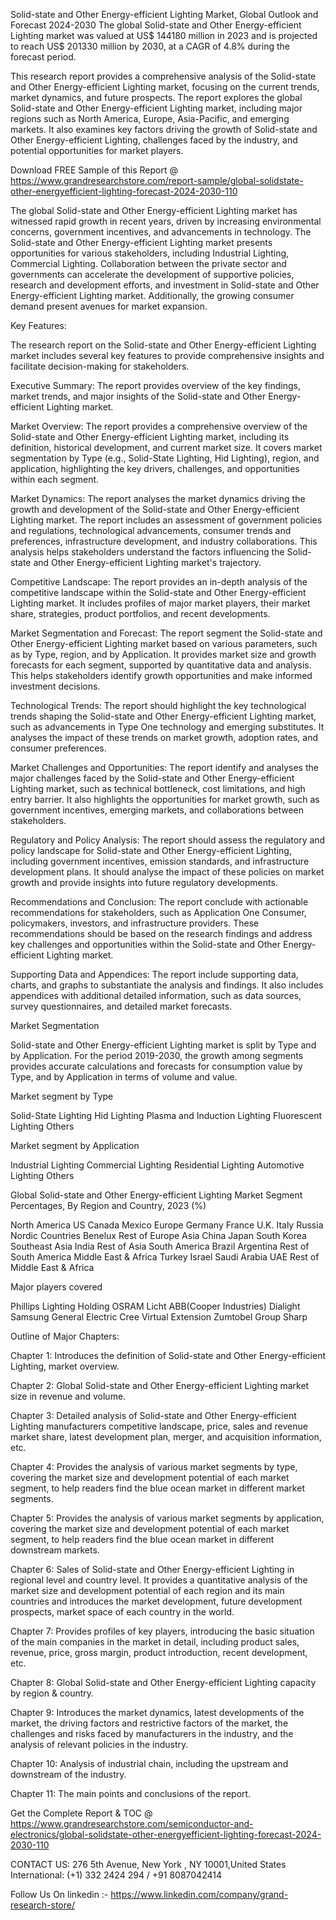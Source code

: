 Solid-state and Other Energy-efficient Lighting Market, Global Outlook and Forecast 2024-2030
The global Solid-state and Other Energy-efficient Lighting market was valued at US$ 144180 million in 2023 and is projected to reach US$ 201330 million by 2030, at a CAGR of 4.8% during the forecast period.

This research report provides a comprehensive analysis of the Solid-state and Other Energy-efficient Lighting market, focusing on the current trends, market dynamics, and future prospects. The report explores the global Solid-state and Other Energy-efficient Lighting market, including major regions such as North America, Europe, Asia-Pacific, and emerging markets. It also examines key factors driving the growth of Solid-state and Other Energy-efficient Lighting, challenges faced by the industry, and potential opportunities for market players.

Download FREE Sample of this Report @ https://www.grandresearchstore.com/report-sample/global-solidstate-other-energyefficient-lighting-forecast-2024-2030-110

The global Solid-state and Other Energy-efficient Lighting market has witnessed rapid growth in recent years, driven by increasing environmental concerns, government incentives, and advancements in technology. The Solid-state and Other Energy-efficient Lighting market presents opportunities for various stakeholders, including Industrial Lighting, Commercial Lighting. Collaboration between the private sector and governments can accelerate the development of supportive policies, research and development efforts, and investment in Solid-state and Other Energy-efficient Lighting market. Additionally, the growing consumer demand present avenues for market expansion.

Key Features:

The research report on the Solid-state and Other Energy-efficient Lighting market includes several key features to provide comprehensive insights and facilitate decision-making for stakeholders.

Executive Summary: The report provides overview of the key findings, market trends, and major insights of the Solid-state and Other Energy-efficient Lighting market.

Market Overview: The report provides a comprehensive overview of the Solid-state and Other Energy-efficient Lighting market, including its definition, historical development, and current market size. It covers market segmentation by Type (e.g., Solid-State Lighting, Hid Lighting), region, and application, highlighting the key drivers, challenges, and opportunities within each segment.

Market Dynamics: The report analyses the market dynamics driving the growth and development of the Solid-state and Other Energy-efficient Lighting market. The report includes an assessment of government policies and regulations, technological advancements, consumer trends and preferences, infrastructure development, and industry collaborations. This analysis helps stakeholders understand the factors influencing the Solid-state and Other Energy-efficient Lighting market's trajectory.

Competitive Landscape: The report provides an in-depth analysis of the competitive landscape within the Solid-state and Other Energy-efficient Lighting market. It includes profiles of major market players, their market share, strategies, product portfolios, and recent developments.

Market Segmentation and Forecast: The report segment the Solid-state and Other Energy-efficient Lighting market based on various parameters, such as by Type, region, and by Application. It provides market size and growth forecasts for each segment, supported by quantitative data and analysis. This helps stakeholders identify growth opportunities and make informed investment decisions.

Technological Trends: The report should highlight the key technological trends shaping the Solid-state and Other Energy-efficient Lighting market, such as advancements in Type One technology and emerging substitutes. It analyses the impact of these trends on market growth, adoption rates, and consumer preferences.

Market Challenges and Opportunities: The report identify and analyses the major challenges faced by the Solid-state and Other Energy-efficient Lighting market, such as technical bottleneck, cost limitations, and high entry barrier. It also highlights the opportunities for market growth, such as government incentives, emerging markets, and collaborations between stakeholders.

Regulatory and Policy Analysis: The report should assess the regulatory and policy landscape for Solid-state and Other Energy-efficient Lighting, including government incentives, emission standards, and infrastructure development plans. It should analyse the impact of these policies on market growth and provide insights into future regulatory developments.

Recommendations and Conclusion: The report conclude with actionable recommendations for stakeholders, such as Application One Consumer, policymakers, investors, and infrastructure providers. These recommendations should be based on the research findings and address key challenges and opportunities within the Solid-state and Other Energy-efficient Lighting market.

Supporting Data and Appendices: The report include supporting data, charts, and graphs to substantiate the analysis and findings. It also includes appendices with additional detailed information, such as data sources, survey questionnaires, and detailed market forecasts.

Market Segmentation

Solid-state and Other Energy-efficient Lighting market is split by Type and by Application. For the period 2019-2030, the growth among segments provides accurate calculations and forecasts for consumption value by Type, and by Application in terms of volume and value.

Market segment by Type

Solid-State Lighting
Hid Lighting
Plasma and Induction Lighting
Fluorescent Lighting
Others

Market segment by Application

Industrial Lighting
Commercial Lighting
Residential Lighting
Automotive Lighting
Others

Global Solid-state and Other Energy-efficient Lighting Market Segment Percentages, By Region and Country, 2023 (%)

North America
US
Canada
Mexico
Europe
Germany
France
U.K.
Italy
Russia
Nordic Countries
Benelux
Rest of Europe
Asia
China
Japan
South Korea
Southeast Asia
India
Rest of Asia
South America
Brazil
Argentina
Rest of South America
Middle East & Africa
Turkey
Israel
Saudi Arabia
UAE
Rest of Middle East & Africa

Major players covered

Phillips Lighting Holding
OSRAM Licht
ABB(Cooper Industries)
Dialight
Samsung
General Electric
Cree
Virtual Extension
Zumtobel Group
Sharp

Outline of Major Chapters:

Chapter 1: Introduces the definition of Solid-state and Other Energy-efficient Lighting, market overview.

Chapter 2: Global Solid-state and Other Energy-efficient Lighting market size in revenue and volume.

Chapter 3: Detailed analysis of Solid-state and Other Energy-efficient Lighting manufacturers competitive landscape, price, sales and revenue market share, latest development plan, merger, and acquisition information, etc.

Chapter 4: Provides the analysis of various market segments by type, covering the market size and development potential of each market segment, to help readers find the blue ocean market in different market segments.

Chapter 5: Provides the analysis of various market segments by application, covering the market size and development potential of each market segment, to help readers find the blue ocean market in different downstream markets.

Chapter 6: Sales of Solid-state and Other Energy-efficient Lighting in regional level and country level. It provides a quantitative analysis of the market size and development potential of each region and its main countries and introduces the market development, future development prospects, market space of each country in the world.

Chapter 7: Provides profiles of key players, introducing the basic situation of the main companies in the market in detail, including product sales, revenue, price, gross margin, product introduction, recent development, etc.

Chapter 8: Global Solid-state and Other Energy-efficient Lighting capacity by region & country.

Chapter 9: Introduces the market dynamics, latest developments of the market, the driving factors and restrictive factors of the market, the challenges and risks faced by manufacturers in the industry, and the analysis of relevant policies in the industry.

Chapter 10: Analysis of industrial chain, including the upstream and downstream of the industry.

Chapter 11: The main points and conclusions of the report.

Get the Complete Report & TOC @ https://www.grandresearchstore.com/semiconductor-and-electronics/global-solidstate-other-energyefficient-lighting-forecast-2024-2030-110

CONTACT US:
276 5th Avenue, New York , NY 10001,United States
International: (+1) 332 2424 294 / +91 8087042414

Follow Us On linkedin :- https://www.linkedin.com/company/grand-research-store/

